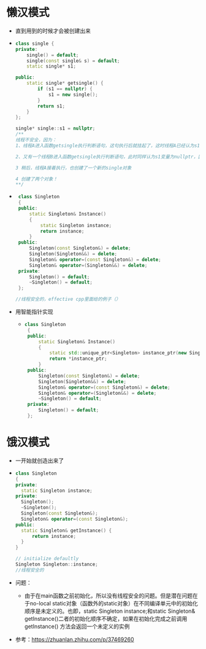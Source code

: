 # 懒汉模式

- 直到用到的时候才会被创建出来

- ```cpp
  class single {
  private:
      single() = default;
      single(const single& s) = default;
      static single* s1;
  
  public:
      static single* getsingle() {
          if (s1 == nullptr) {
              s1 = new single();
          }
          return s1;
      }
  };
  
  single* single::s1 = nullptr;
  /**
  线程不安全，因为：
  1、线程A进入函数getsingle执行判断语句，这句执行后就挂起了，这时线程A已经认为s1为nullptr，但是线程A还没有创建single对象
  
  2、又有一个线程B进入函数getsingle执行判断语句，此时同样认为s1变量为nullptr，因为A没有创建getsingle对象。线程B继续执行，创建了一个getsingle对象
  
  3 稍后，线程A接着执行，也创建了一个新的single对象
  
  4 创建了两个对象！
  **/
  ```

- ```cpp
   class Singleton
   {
   public:
       static Singleton& Instance()
       {
           static Singleton instance;
           return instance;
       }
   public:
       Singleton(const Singleton&) = delete;
       Singleton(Singleton&&) = delete;
       Singleton& operator=(const Singleton&) = delete;
       Singleton& operator=(Singleton&&) = delete;
   private:
       Singleton() = default;
       ~Singleton() = default;
   };
  
  //线程安全的，effective cpp里面给的例子（）
  ```

- 用智能指针实现

  - ```cpp
    class Singleton
     {
     public:
         static Singleton& Instance()
         {
             static std::unique_ptr<Singleton> instance_ptr(new Singleton());
             return *instance_ptr;
         }
     public:
         Singleton(const Singleton&) = delete;
         Singleton(Singleton&&) = delete;
         Singleton& operator=(const Singleton&) = delete;
         Singleton& operator=(Singleton&&) = delete;
         ~Singleton() = default;
     private:
         Singleton() = default;
     };
    ```







# 饿汉模式

- 一开始就创造出来了

- ```cpp
  class Singleton
  {
  private:
  	static Singleton instance;
  private:
  	Singleton();
  	~Singleton();
  	Singleton(const Singleton&);
  	Singleton& operator=(const Singleton&);
  public:
  	static Singleton& getInstance() {
  		return instance;
  	}
  }
  
  // initialize defaultly
  Singleton Singleton::instance;
  //线程安全的
  ```

- 问题：

  - 由于在main函数之前初始化，所以没有线程安全的问题。但是潜在问题在于no-local static对象（函数外的static对象）在不同编译单元中的初始化顺序是未定义的。也即，static Singleton instance;和static Singleton& getInstance()二者的初始化顺序不确定，如果在初始化完成之前调用 getInstance() 方法会返回一个未定义的实例



- 参考：https://zhuanlan.zhihu.com/p/37469260
